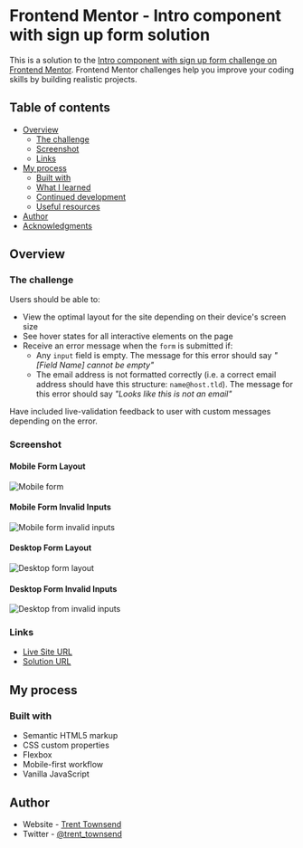 # Frontend Mentor - Intro component with sign up form solution

This is a solution to the [Intro component with sign up form challenge on Frontend Mentor](https://www.frontendmentor.io/challenges/intro-component-with-signup-form-5cf91bd49edda32581d28fd1). Frontend Mentor challenges help you improve your coding skills by building realistic projects. 

## Table of contents

- [Overview](#overview)
  - [The challenge](#the-challenge)
  - [Screenshot](#screenshot)
  - [Links](#links)
- [My process](#my-process)
  - [Built with](#built-with)
  - [What I learned](#what-i-learned)
  - [Continued development](#continued-development)
  - [Useful resources](#useful-resources)
- [Author](#author)
- [Acknowledgments](#acknowledgments)

## Overview

### The challenge

Users should be able to:

- View the optimal layout for the site depending on their device's screen size
- See hover states for all interactive elements on the page
- Receive an error message when the `form` is submitted if:
  - Any `input` field is empty. The message for this error should say *"[Field Name] cannot be empty"*
  - The email address is not formatted correctly (i.e. a correct email address should have this structure: `name@host.tld`). The message for this error should say *"Looks like this is not an email"*

Have included live-validation feedback to user with custom messages depending on the error.

### Screenshot

#### Mobile Form Layout
![Mobile form](./images/Screenshot-signup-form-mobile.png)
#### Mobile Form Invalid Inputs
![Mobile form invalid inputs](./images/Screenshot-signup-form-mobile-invalid.png)
#### Desktop Form Layout
![Desktop form layout](./images/Screenshot-signup-form-desktop.png)
#### Desktop Form Invalid Inputs
![Desktop from invalid inputs](./images/Screenshot-signup-form-desktop-invalid.png)
### Links

- [Live Site URL](https://trent-townsend.github.io/sign-up-form/)
- [Solution URL](https://github.com/trent-townsend/sign-up-form)

## My process

### Built with
- Semantic HTML5 markup
- CSS custom properties
- Flexbox
- Mobile-first workflow
- Vanilla JavaScript


## Author

- Website - [Trent Townsend](https://www.your-site.com)
- Twitter - [@trent_townsend](https://www.twitter.com/trent_townsend)
